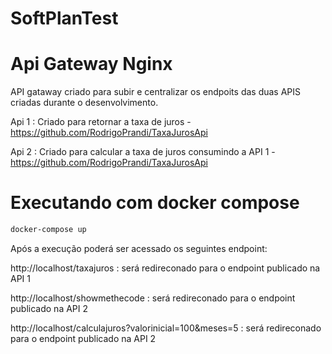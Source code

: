 # SoftPlanTest

# Api Gateway Nginx

API gataway criado para subir e centralizar os endpoits das duas APIS criadas durante o desenvolvimento.

Api 1 : Criado para retornar a taxa de juros - https://github.com/RodrigoPrandi/TaxaJurosApi

Api 2 : Criado para calcular a taxa de juros consumindo a API 1 - https://github.com/RodrigoPrandi/TaxaJurosApi

# Executando com docker compose

```bash
docker-compose up
```

Após a execução poderá ser acessado os seguintes endpoint:


http://localhost/taxajuros : será redireconado para o endpoint publicado na API 1

http://localhost/showmethecode : será redireconado para o endpoint publicado na API 2

http://localhost/calculajuros?valorinicial=100&meses=5 : será redireconado para o endpoint publicado na API 2
